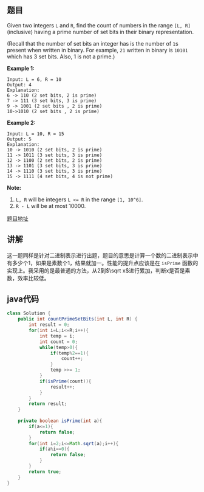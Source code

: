 ## 题目

Given two integers `L` and `R`, find the count of numbers in the range `[L, R]` (inclusive) having a prime number of set bits in their binary representation.

(Recall that the number of set bits an integer has is the number of `1`s present when written in binary. For example, `21` written in binary is `10101` which has 3 set bits. Also, 1 is not a prime.)

**Example 1:**
```
Input: L = 6, R = 10
Output: 4
Explanation:
6 -> 110 (2 set bits, 2 is prime)
7 -> 111 (3 set bits, 3 is prime)
9 -> 1001 (2 set bits , 2 is prime)
10->1010 (2 set bits , 2 is prime)
```

**Example 2:**
```
Input: L = 10, R = 15
Output: 5
Explanation:
10 -> 1010 (2 set bits, 2 is prime)
11 -> 1011 (3 set bits, 3 is prime)
12 -> 1100 (2 set bits, 2 is prime)
13 -> 1101 (3 set bits, 3 is prime)
14 -> 1110 (3 set bits, 3 is prime)
15 -> 1111 (4 set bits, 4 is not prime)
```

**Note:**
1. `L, R` will be integers `L <= R` in the range `[1, 10^6]`.
2. `R - L` will be at most 10000.

[题目地址](https://leetcode.com/problems/prime-number-of-set-bits-in-binary-representation/)

## 讲解

这一题同样是针对二进制表示进行出题，题目的意思是计算一个数的二进制表示中有多少个1，如果是素数个1，结果就加一。性能的提升点应该是在 `isPrime` 函数的实现上。我采用的是最普通的方法，从2到$\sqrt x$进行累加，判断x是否是素数，效率比较低。

## java代码

```java
class Solution {
    public int countPrimeSetBits(int L, int R) {
        int result = 0;
        for(int i=L;i<=R;i++){
            int temp = i;
            int count = 0;
            while(temp>0){
                if(temp%2==1){
                    count++;
                }
                temp >>= 1;
            }
            if(isPrime(count)){
                result++;
            }
        }
        return result;
    }
    
    private boolean isPrime(int a){
        if(a<=1){
            return false;
        }
        for(int i=2;i<=Math.sqrt(a);i++){
            if(a%i==0){
                return false;
            }
        }
        return true;
    }
}
```